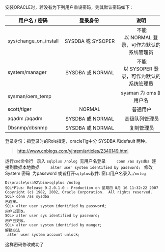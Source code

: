 安装ORACLE时，若没有为下列用户重设密码，则其默认密码如下：

用户名 / 密码 |	登录身份	|说明
| --- | :---: | :---:
sys/change_on_install	|  SYSDBA 或 SYSOPER	|  不能以 NORMAL 登录，可作为默认的系统管理员
system/manager	 	|  SYSDBA 或 NORMAL		|  不能以 SYSOPER 登录，可作为默认的系统管理员
sysman/oem_temp	 		|  	|  sysman 为 oms 的用户名
scott/tiger		|  NORMAL		|  普通用户
aqadm /aqadm		|  SYSDBA 或 NORMAL		|  高级队列管理员
Dbsnmp/dbsnmp		|  SYSDBA 或 NORMAL		|  复制管理员
登录身份：指登录时的Role指定，oracle11g中分 SYSDBA 和default 两种。

> http://www.cnblogs.com/yjhrem/articles/2340149.html


运行`cmd`命令行
  录入 `sqlplus /nolog`  无用户名登录
        `conn /as sysdba`  连接到数据本地数据
        `alter user system identified by password;`   修改System 密码  为password
或者打开`sqlplus`软件:
窗口用户名录入:`/nolog`
```shell
D:\oracle\ora92\bin>sqlplus /nolog
SQL*Plus: Release 9.2.0.1.0 - Production on 星期四 8月 16 11:32:22 2007
Copyright (c) 1982, 2002, Oracle Corporation.  All rights reserved.
SQL> conn /as sysdba
已连接。
SQL> alter user system identified by password;
用户已更改。
SQL> alter user sys identified by password;
用户已更改。
SQL> alter user system identified by manger;
解锁方法
 alter user system account unlock;
```
这样密码修改成功了
